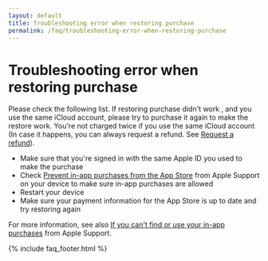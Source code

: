 ```yaml
---
layout: default
title: Troubleshooting error when restoring purchase
permalink: /faq/troubleshooting-error-when-restoring-purchase
---
```


# Troubleshooting error when restoring purchase

Please check the following list. If restoring purchase didn't work , and you use the same iCloud account, please try to purchase it again to make the restore work. You're not charged twice if you use the same iCloud account (In case it happens, you can always request a refund. See [Request a refund](https://getexpenses.app/faq/request-refund)).
 
- Make sure that you're signed in with the same Apple ID you used to make the purchase
- Check [Prevent in-app purchases from the App Store](https://support.apple.com/en-us/HT204396) from Apple Support on your device to make sure in-app purchases are allowed
- Restart your device
- Make sure your payment information for the App Store is up to date and try restoring again

For more information, see also [If you can't find or use your in-app purchases](https://support.apple.com/en-us/HT204530) from Apple Support.

{% include faq_footer.html %}
